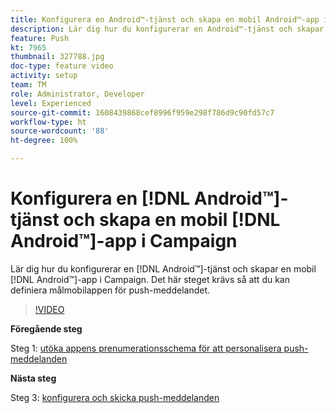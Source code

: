 ```yaml
---
title: Konfigurera en Android™-tjänst och skapa en mobil Android™-app i Campaign
description: Lär dig hur du konfigurerar en Android™-tjänst och skapar ett mobil Android™-app i Campaign.
feature: Push
kt: 7965
thumbnail: 327788.jpg
doc-type: feature video
activity: setup
team: TM
role: Administrator, Developer
level: Experienced
source-git-commit: 1608439868cef8996f959e298f786d9c90fd57c7
workflow-type: ht
source-wordcount: '88'
ht-degree: 100%

---
```



# Konfigurera en [!DNL Android™]-tjänst och skapa en mobil [!DNL Android™]-app i Campaign

Lär dig hur du konfigurerar en [!DNL Android™]-tjänst och skapar en mobil [!DNL Android™]-app i Campaign. Det här steget krävs så att du kan definiera målmobilappen för push-meddelandet.

>[!VIDEO](https://video.tv.adobe.com/v/327788?quality=12)

**Föregående steg**

Steg 1: [utöka appens prenumerationsschema för att personalisera push-meddelanden](/help/tutorial-get-started-with-push-notifications-for-android/extend-the-app-subscription-schema.md)

**Nästa steg**

Steg 3: [konfigurera och skicka push-meddelanden](/help/tutorial-get-started-with-push-notifications-for-android/configure-and-send-push-notifications.md)
